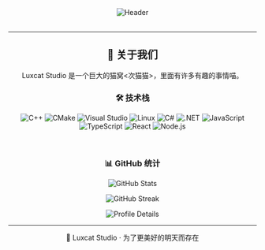 <div align="center">
  <img src="https://capsule-render.vercel.app/api?type=waving&color=gradient&height=200&section=header&text=Luxcat%20Studio&fontSize=80&fontAlignY=35&animation=twinkling&desc=为了更美好的明天而存在&descAlignY=60&descSize=20" alt="Header" />
</div>

<br />

---

<div align="center">
  <h2>🌟 关于我们</h2>
  <p>Luxcat Studio 是一个巨大的猫窝<次猫猫>，里面有许多有趣的事情喵。</p>

  <h3>🛠️ 技术栈</h3>
  <p>
    <img src="https://img.shields.io/badge/C++-00599C?style=for-the-badge&logo=cplusplus&logoColor=white" alt="C++" />
    <img src="https://img.shields.io/badge/CMake-064F8C?style=for-the-badge&logo=cmake&logoColor=white" alt="CMake" />
    <img src="https://img.shields.io/badge/Visual Studio-5C2D91?style=for-the-badge&logo=visualstudio&logoColor=white" alt="Visual Studio" />
    <img src="https://img.shields.io/badge/Linux-FCC624?style=for-the-badge&logo=linux&logoColor=black" alt="Linux" />
    <img src="https://img.shields.io/badge/C%23-239120?style=for-the-badge&logo=csharp&logoColor=white" alt="C#" />
    <img src="https://img.shields.io/badge/.NET-512BD4?style=for-the-badge&logo=dotnet&logoColor=white" alt=".NET" />
    <img src="https://img.shields.io/badge/JavaScript-F7DF1E?style=for-the-badge&logo=javascript&logoColor=black" alt="JavaScript" />
    <img src="https://img.shields.io/badge/TypeScript-007ACC?style=for-the-badge&logo=typescript&logoColor=white" alt="TypeScript" />
    <img src="https://img.shields.io/badge/React-20232A?style=for-the-badge&logo=react&logoColor=61DAFB" alt="React" />
    <img src="https://img.shields.io/badge/Node.js-43853D?style=for-the-badge&logo=node.js&logoColor=white" alt="Node.js" />
  </p>

  <br />

  <h3>📊 GitHub 统计</h3>
  <p>
    <img src="https://github-readme-stats.vercel.app/api?username=Celestine-Lux&show_icons=true&theme=tokyonight" alt="GitHub Stats" />
  </p>

  <p>
    <img src="https://github-readme-streak-stats.herokuapp.com/?user=Celestine-Lux&theme=tokyonight" alt="GitHub Streak" />
  </p>

  <p>
    <img src="https://github-profile-summary-cards.vercel.app/api/cards/profile-details?username=Celestine-Lux&theme=tokyonight" alt="Profile Details" />
  </p>
</div>

---

<div align="center">
  <p>🌙 Luxcat Studio · 为了更美好的明天而存在</p>
</div>
